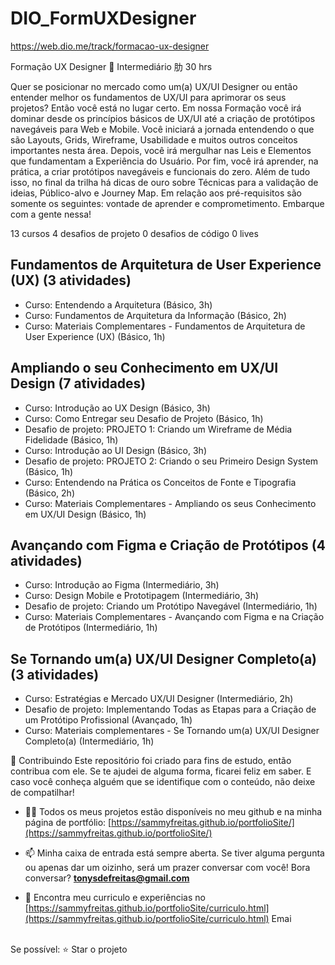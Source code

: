 # DIO_FormUXDesigner

https://web.dio.me/track/formacao-ux-designer

Formação UX Designer
 Intermediário
肋 30 hrs

Quer se posicionar no mercado como um(a) UX/UI Designer ou então entender melhor os fundamentos de UX/UI para aprimorar os seus projetos? Então você está no lugar certo. Em nossa Formação você irá dominar desde os princípios básicos de UX/UI até a criação de protótipos navegáveis para Web e Mobile. Você iniciará a jornada entendendo o que são Layouts, Grids, Wireframe, Usabilidade e muitos outros conceitos importantes nesta área. Depois, você irá mergulhar nas Leis e Elementos que fundamentam a Experiência do Usuário. Por fim, você irá aprender, na prática, a criar protótipos navegáveis e funcionais do zero. Além de tudo isso, no final da trilha há dicas de ouro sobre Técnicas para a validação de ideias, Público-alvo e Journey Map. Em relação aos pré-requisitos são somente os seguintes: vontade de aprender e comprometimento. Embarque com a gente nessa!

13 cursos
4 desafios de projeto
0 desafios de código
0 lives

## Fundamentos de Arquitetura de User Experience (UX) (3 atividades)
* Curso: Entendendo a Arquitetura (Básico, 3h)
* Curso: Fundamentos de Arquitetura da Informação (Básico, 2h)
* Curso: Materiais Complementares - Fundamentos de Arquitetura de User Experience (UX) (Básico, 1h)

## Ampliando o seu Conhecimento em UX/UI Design (7 atividades)
* Curso: Introdução ao UX Design (Básico, 3h)
* Curso: Como Entregar seu Desafio de Projeto (Básico, 1h)
* Desafio de projeto: PROJETO 1: Criando um Wireframe de Média Fidelidade (Básico, 1h)
* Curso: Introdução ao UI Design (Básico, 3h)
* Desafio de projeto: PROJETO 2: Criando o seu Primeiro Design System (Básico, 1h)
* Curso: Entendendo na Prática os Conceitos de Fonte e Tipografia (Básico, 2h)
* Curso: Materiais Complementares - Ampliando os seus Conhecimento em UX/UI Design (Básico, 1h)

## Avançando com Figma e Criação de Protótipos (4 atividades)
* Curso: Introdução ao Figma (Intermediário, 3h)
* Curso: Design Mobile e Prototipagem (Intermediário, 3h)
* Desafio de projeto: Criando um Protótipo Navegável (Intermediário, 1h)
* Curso: Materiais Complementares - Avançando com Figma e na Criação de Protótipos (Intermediário, 1h)

## Se Tornando um(a) UX/UI Designer Completo(a) (3 atividades)
* Curso: Estratégias e Mercado UX/UI Designer (Intermediário, 2h)
* Desafio de projeto: Implementando Todas as Etapas para a Criação de um Protótipo Profissional (Avançado, 1h)
* Curso: Materiais complementares - Se Tornando um(a) UX/UI Designer Completo(a) (Intermediário, 1h)








🤝 Contribuindo Este repositório foi criado para fins de estudo, então contribua com ele. Se te ajudei de alguma forma, ficarei feliz em saber. E caso você conheça alguém que se identifique com o conteúdo, não deixe de compatilhar! 

- 👨‍💻 Todos os meus projetos estão disponíveis no meu github e na minha página de portfólio: [https://sammyfreitas.github.io/portfolioSite/](https://sammyfreitas.github.io/portfolioSite/) 

- 📫 Minha caixa de entrada está sempre aberta. Se tiver alguma pergunta ou apenas dar um oizinho, será um prazer conversar com você! Bora conversar? **tonysdefreitas@gmail.com**

- 📄 Encontra meu curriculo e experiências no [https://sammyfreitas.github.io/portfolioSite/curriculo.html](https://sammyfreitas.github.io/portfolioSite/curriculo.html)
Emai

<br>Se possível:  ⭐️ Star o projeto

<img src=" ">
